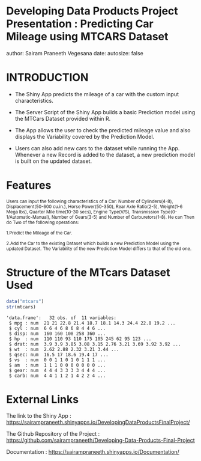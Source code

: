 Developing Data Products Project Presentation : Predicting Car Mileage using MTCARS Dataset
========================================================
author: Sairam Praneeth Vegesana
date: 
autosize: false

INTRODUCTION
========================================================

- The Shiny App predicts the mileage of a car with the custom input characteristics.

- The Server Script of the Shiny App builds a basic Prediction model using the MTCars Dataset provided within R.

- The App allows the user to check the predicted mileage value and also displays the Variability covered by the Prediction Model.

- Users can also add new cars to the dataset while running the App. Whenever a new Record is added to the dataset, a new prediction model is built on the updated dataset. 

Features
========================================================

<small>Users can input the following characteristics of a Car:
Number of Cylinders(4-8), Displacement(50-600 cu.in.), Horse Power(50-350), Rear Axle Ratio(2-5), Weight(1-6 Mega lbs), Quarter Mile time(10-30 secs), Engine Type(V/S), Transmission Type(0-1/Automatic-Manual), Number of Gears(3-5) and Number of Carburetors(1-8).
He can Then do Two of the following operations:

1.Predict the Mileage of the Car.

2.Add the Car to the existing Dataset which builds a new Prediction Model using the updated Dataset. The Variability of the new Prediction Model differs to that of the old one.</small>

Structure of the MTcars Dataset Used
========================================================

```r
data("mtcars")
str(mtcars)
```

```
'data.frame':	32 obs. of  11 variables:
 $ mpg : num  21 21 22.8 21.4 18.7 18.1 14.3 24.4 22.8 19.2 ...
 $ cyl : num  6 6 4 6 8 6 8 4 4 6 ...
 $ disp: num  160 160 108 258 360 ...
 $ hp  : num  110 110 93 110 175 105 245 62 95 123 ...
 $ drat: num  3.9 3.9 3.85 3.08 3.15 2.76 3.21 3.69 3.92 3.92 ...
 $ wt  : num  2.62 2.88 2.32 3.21 3.44 ...
 $ qsec: num  16.5 17 18.6 19.4 17 ...
 $ vs  : num  0 0 1 1 0 1 0 1 1 1 ...
 $ am  : num  1 1 1 0 0 0 0 0 0 0 ...
 $ gear: num  4 4 4 3 3 3 3 4 4 4 ...
 $ carb: num  4 4 1 1 2 1 4 2 2 4 ...
```

External Links
========================================================
The link to the Shiny App : https://sairampraneeth.shinyapps.io/DevelopingDataProductsFinalProject/

The Github Repository of the Project : https://github.com/sairampraneeth/Developing-Data-Products-Final-Project

Documentation : https://sairampraneeth.shinyapps.io/Documentation/
